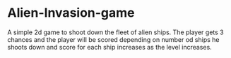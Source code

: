 # Alien-Invasion-game
A simple 2d game to shoot down the fleet of alien ships. The player gets 3 chances and the player will be scored depending on number od ships he shoots down and score for each ship increases as the level increases.
